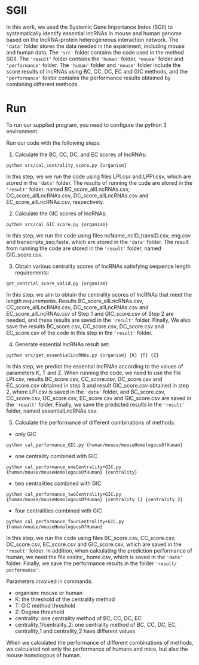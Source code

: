# SGII
In this work, we used the Systemic Gene Importance Index (SGII) to systematically identify essential lncRNAs in mouse and human genome based on the lncRNA-protein heterogeneous interaction network. The ```'data'``` folder stores the data needed in the experiment, including mouse and human data. The ```'src'``` folder contains the code used in the method SGII. The ```'result'``` folder contains the ```'human'``` folder, ```'mouse'``` folder and ```'performance'``` folder. The ```'human'``` folder and  ```'mouse'``` folder include the score results of lncRNAs using BC, CC, DC, EC and GIC methods, and the ```'performance'``` folder contains the performance results obtained by combining different methods.

# Run
To run our supplied program, you need to configure the python 3 environment.

Run our code with the following steps:
1. Calculate the BC, CC, DC, and EC scores of lncRNAs:
```
python src/cal_centrality_score.py {organism} 
```
In this step, we we run the code using files LPI.csv and LPPI.csv, which are stored in the ```'data'``` folder. The results of running the code are stored in the ```'result'``` folder, named BC_score_allLncRNAs.csv, CC_score_allLncRNAs.csv, DC_score_allLncRNAs.csv and EC_score_allLncRNAs.csv, respectively.

2. Calculate the GIC scores of lncRNAs:
```
python src/cal_GIC_score.py {organism}
```
In this step, we run the code using files ncName_ncID_transID.csv, eng.csv and transcripts_seq.fasta, which are stored in the ```'data'``` folder. The result from running the code are stored in the ```'result'``` folder, named GIC_score.csv.

3. Obtain various centrality scores of lncRNAs satisfying sequence length requirements:
```
get_centrial_score_valid.py {organism}
```
In this step, we aim to obtain the centrality scores of lncRNAs that meet the length requirements. Results BC_score_allLncRNAs.csv, CC_score_allLncRNAs.csv, DC_score_allLncRNAs.csv and EC_score_allLncRNAs.csv of Step 1 and GIC_score.csv of Step 2 are needed, and these results are saved in the ```'result'``` folder. Finally, We also save the results BC_score.csv, CC_score.csv, DC_score.csv and EC_score.csv of the code in this step in the ```'result'``` folder.

4. Generate essential lncRNAs result set:
```
python src/get_essentialLncRNAs.py {organism} {K} {T} {Z}
```
In this step, we predict the essential lncRNAs according to the values of parameters K, T and Z. When running the code, we need to use the file LPI.csv, results BC_score.csv, CC_score.csv, DC_score.csv and EC_score.csv obtained in step 3 and result GIC_score.csv obtained in step 2, where LPI.csv is saved in the ```'data'``` folder, and BC_score.csv, CC_score.csv, DC_score.csv, EC_score.csv and GIC_score.csv are saved in the ```'result'``` folder. Finally, we save the predicted results in the ```'result'``` folder, named essentialLncRNAs.csv.

5. Calculate the performance of different combinations of methods:
+ only GIC
```
python cal_performance_GIC.py {human/mouse/mouseHomologousOfHuman}
```
+ one centrality combined with GIC
```
python cal_performance_oneCentrality+GIC.py {human/mouse/mouseHomologousOfHuman} {centrality}
```
+ two centralities combined with GIC
```
python cal_performance_twoCentrality+GIC.py {human/mouse/mouseHomologousOfHuman} {centrality_1} {centrality_2}
```
+ four centralities combined with GIC
```
python cal_performance_fourCentrality+GIC.py {human/mouse/mouseHomologousOfHuman}
```
In this step, we run the code using files BC_score.csv, CC_score.csv, DC_score.csv, EC_score.csv and GIC_score.csv, which are saved in the ```'result'``` folder. In addition, when calculating the prediction performance of human, we need the file esslnc_ homo.csv, which is saved in the ```'data'``` folder. Finally, we save the performance results in the folder ```'result/ performance'```.


Parameters involved in commands:
+ organism: mouse or human
+ K: the threshold of the centrality method
+ T: GIC method threshold
+ Z: Degree threshold
+ centrality: one centrality method of BC, CC, DC, EC
+ centrality_1/centrality_2: one centrality method of BC, CC, DC, EC, centrality_1 and centrality_2 have different values

When we calculated the performance of different combinations of methods, we calculated not only the performance of humans and mice, but also the mouse homologous of human.

